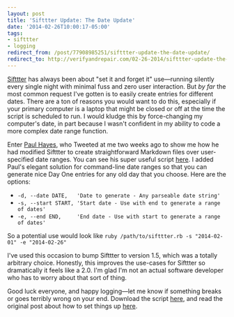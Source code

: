 ```yaml
---
layout: post 
title: 'Sifttter Update: The Date Update' 
date: '2014-02-26T10:00:17-05:00' 
tags: 
- sifttter 
- logging
redirect_from: /post/77908985251/sifttter-update-the-date-update/
redirect_to: http://verifyandrepair.com/02-26-2014/sifttter-update-the-date-update.html
---
```


[Sifttter](https://gist.github.com/craigeley/8301817) has always been about "set it and forget it" use—running silently every single night with minimal fuss and zero user interaction. But *by far* the most common request I've gotten is to easily create entries for different dates. There are a ton of reasons you would want to do this, especially if your primary computer is a laptop that might be closed or off at the time the script is scheduled to run. I would kludge this by force-changing my computer's date, in part because I wasn't confident in my ability to code a more complex date range function.

Enter [Paul Hayes](https://twitter.com/fofr), who Tweeted at me two weeks ago to show me how he had modified Sifttter to create straightforward Markdown files over user-specified date ranges. You can see his super useful script [here](https://gist.github.com/fofr/8922295). I added Paul's elegant solution for command-line date ranges so that you can generate nice Day One entries for any old day that you choose. Here are the options:

-   `-d, --date DATE,   'Date to generate - Any parseable date string'`
-   `-s, --start START, 'Start date - Use with end to generate a range of dates'` 
-   `-e, --end END,     'End date - Use with start to generate a range of dates'`

So a potential use would look like `ruby /path/to/sifttter.rb -s "2014-02-01" -e "2014-02-26"`

I've used this occasion to bump Sifttter to version 1.5, which was a totally arbitrary choice. Honestly, this improves the use-cases for Sifttter so dramatically it feels like a 2.0. I'm glad I'm not an actual software developer who has to worry about that sort of thing.

Good luck everyone, and happy logging—let me know if something breaks or goes terribly wrong on your end. Download the script [here](https://gist.github.com/craigeley/8301817), and read the original post about how to set things up [here](http://craigeley.com/post/72565974459/sifttter-an-ifttt-to-day-one-logger).
